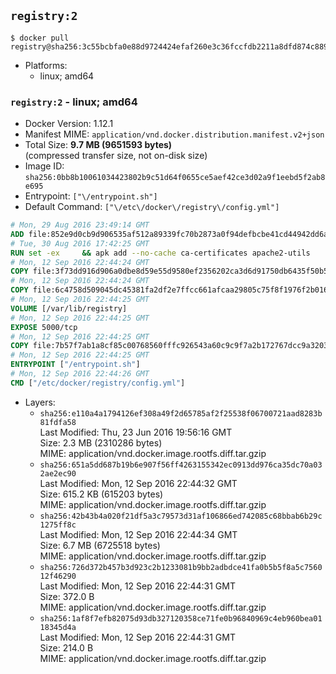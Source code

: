 ## `registry:2`

```console
$ docker pull registry@sha256:3c55bcbfa0e88d9724424efaf260e3c36fccfdb2211a8dfd874c8899463a9f88
```

-	Platforms:
	-	linux; amd64

### `registry:2` - linux; amd64

-	Docker Version: 1.12.1
-	Manifest MIME: `application/vnd.docker.distribution.manifest.v2+json`
-	Total Size: **9.7 MB (9651593 bytes)**  
	(compressed transfer size, not on-disk size)
-	Image ID: `sha256:0bb8b10061034423802b9c51d64f0655ce5aef42ce3d02a9f1eebd5f2ab8e695`
-	Entrypoint: `["\/entrypoint.sh"]`
-	Default Command: `["\/etc\/docker\/registry\/config.yml"]`

```dockerfile
# Mon, 29 Aug 2016 23:49:14 GMT
ADD file:852e9d0cb9d906535af512a89339fc70b2873a0f94defbcbe41cd44942dd6ac8 in / 
# Tue, 30 Aug 2016 17:42:25 GMT
RUN set -ex     && apk add --no-cache ca-certificates apache2-utils
# Mon, 12 Sep 2016 22:44:24 GMT
COPY file:3f73dd916d906a0dbe8d59e55d9580ef2356202ca3d6d91750db6435f50b5e7b in /bin/registry 
# Mon, 12 Sep 2016 22:44:24 GMT
COPY file:6c4758d509045dc45381fa2df2e7ffcc661afcaa29805c75f8f1976f2b016db8 in /etc/docker/registry/config.yml 
# Mon, 12 Sep 2016 22:44:25 GMT
VOLUME [/var/lib/registry]
# Mon, 12 Sep 2016 22:44:25 GMT
EXPOSE 5000/tcp
# Mon, 12 Sep 2016 22:44:25 GMT
COPY file:7b57f7ab1a8cf85c00768560fffc926543a60c9c9f7a2b172767dcc9a3203394 in /entrypoint.sh 
# Mon, 12 Sep 2016 22:44:25 GMT
ENTRYPOINT ["/entrypoint.sh"]
# Mon, 12 Sep 2016 22:44:26 GMT
CMD ["/etc/docker/registry/config.yml"]
```

-	Layers:
	-	`sha256:e110a4a1794126ef308a49f2d65785af2f25538f06700721aad8283b81fdfa58`  
		Last Modified: Thu, 23 Jun 2016 19:56:16 GMT  
		Size: 2.3 MB (2310286 bytes)  
		MIME: application/vnd.docker.image.rootfs.diff.tar.gzip
	-	`sha256:651a5dd687b19b6e907f56ff4263155342ec0913dd976ca35dc70a032ae2ec90`  
		Last Modified: Mon, 12 Sep 2016 22:44:32 GMT  
		Size: 615.2 KB (615203 bytes)  
		MIME: application/vnd.docker.image.rootfs.diff.tar.gzip
	-	`sha256:42b43b4a020f21df5a3c79573d31af106866ed742085c68bbab6b29c1275ff8c`  
		Last Modified: Mon, 12 Sep 2016 22:44:34 GMT  
		Size: 6.7 MB (6725518 bytes)  
		MIME: application/vnd.docker.image.rootfs.diff.tar.gzip
	-	`sha256:726d372b457b3d923c2b1233081b9bb2adbdce41fa0b5b5f8a5c756012f46290`  
		Last Modified: Mon, 12 Sep 2016 22:44:31 GMT  
		Size: 372.0 B  
		MIME: application/vnd.docker.image.rootfs.diff.tar.gzip
	-	`sha256:1af8f7efb82075d93db327120358ce71fe0b96840969c4eb960bea0118345d4a`  
		Last Modified: Mon, 12 Sep 2016 22:44:31 GMT  
		Size: 214.0 B  
		MIME: application/vnd.docker.image.rootfs.diff.tar.gzip

